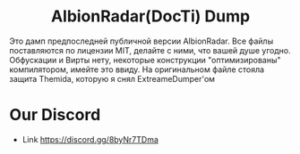 <div align="center">

# AlbionRadar(DocTi) Dump

</div>

Это дамп предпоследней публичной версии AlbionRadar. Все файлы поставляются по лицензии MIT, делайте с ними, что вашей душе угодно.
Обфускации и Вирты нету, некоторые конструкции "оптимизированы" компилятором, имейте это ввиду.
На оригинальном файле стояла защита Themida, которую я снял ExtreameDumper'ом

# Our Discord

- Link https://discord.gg/8byNr7TDma
